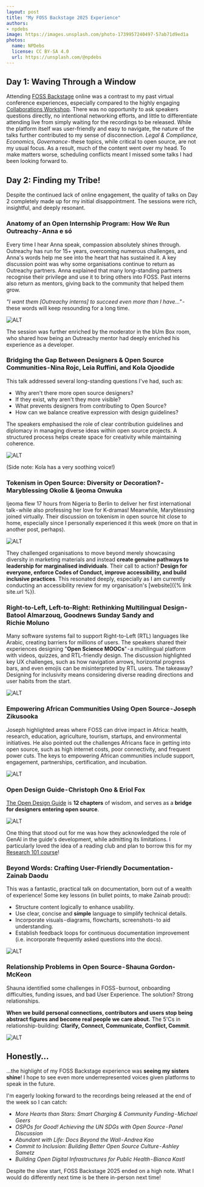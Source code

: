 ```yaml
---
layout: post
title: "My FOSS Backstage 2025 Experience"
authors:
- npdebs
image: https://images.unsplash.com/photo-1739957240497-57ab71d9ed1a
photos:
  name: NPDebs
  license: CC BY-SA 4.0
  url: https://unsplash.com/@npdebs
---
```


## Day 1: Waving Through a Window
Attending [FOSS Backstage](https://25.foss-backstage.de/) online was a contrast to my past virtual conference experiences, especially compared to the highly engaging [Collaborations Workshop](https://www.software.ac.uk/workshop/collaborations-workshop-2025-cw25). 
There was no opportunity to ask speakers questions directly, no intentional networking efforts, and little to differentiate attending live from simply waiting for the recordings to be released.
While the platform itself was user-friendly and easy to navigate, the nature of the talks further contributed to my sense of disconnection. 
_Legal & Compliance, Economics, Governance_ - these topics, while critical to open source, are not my usual focus. As a result, much of the content went over my head. 
To make matters worse, scheduling conflicts meant I missed some talks I had been looking forward to.

## Day 2: Finding my Tribe!
Despite the continued lack of online engagement, the quality of talks on Day 2 completely made up for my initial disappointment. 
The sessions were rich, insightful, and deeply resonant.

### Anatomy of an Open Internship Program: How We Run Outreachy - Anna e só
Every time I hear Anna speak, compassion absolutely shines through. Outreachy has run for 15+ years, overcoming numerous challenges, and Anna's words help me see into the heart that has sustained it.
A key discussion point was why some organisations continue to return as Outreachy partners. Anna explained that many long-standing partners recognise their privilege and use it to bring others into FOSS. Past interns also return as mentors, giving back to the community that helped them grow.

_"I want them [Outreachy interns] to succeed even more than I have…"_ - these words will keep resounding for a long time.

![ALT](https://cdn-images-1.medium.com/max/1280/1*LnfM4wFzXLcWYKY8XuAdIg.png)

The session was further enriched by the moderator in the bUm Box room, who shared how being an Outreachy mentor had deeply enriched his experience as a developer.

### Bridging the Gap Between Designers & Open Source Communities - Nina Rojc, Leia Ruffini, and Kola Ojoodide
This talk addressed several long-standing questions I've had, such as:
- Why aren't there more open source designers?
- If they exist, why aren't they more visible?
- What prevents designers from contributing to Open Source?
- How can we balance creative expression with design guidelines?

The speakers emphasised the role of clear contribution guidelines and diplomacy in managing diverse ideas within open source projects. A structured process helps create space for creativity while maintaining coherence.

![ALT](https://github.com/user-attachments/assets/24b13583-e778-428e-bdec-7d8e4ffb9245)

(Side note: Kola has a very soothing voice!)

### Tokenism in Open Source: Diversity or Decoration? - Maryblessing Okolie & Ijeoma Onwuka
Ijeoma flew 17 hours from Nigeria to Berlin to deliver her first international talk - while also professing her love for K-dramas! 
Meanwhile, Maryblessing joined virtually. Their discussion on tokenism in open source hit close to home, especially since I personally experienced it this week (more on that in another post, perhaps).

![ALT](https://github.com/user-attachments/assets/a5470ee2-9d9b-4d09-b3c4-f851c332dc2d)

They challenged organisations to move beyond merely showcasing diversity in marketing materials and instead **create genuine pathways to leadership for marginalised individuals**. 
Their call to action? **Design for everyone, enforce Codes of Conduct, improve accessibility, and build inclusive practices**. 
This resonated deeply, especially as I am currently conducting an accessibility review for my organisation's [website]({% link site.url %}).

### Right-to-Left, Left-to-Right: Rethinking Multilingual Design - Batool Almarzouq, Goodnews Sunday Sandy and Richie Moluno
Many software systems fail to support Right-to-Left (RTL) languages like Arabic, creating barriers for millions of users. 
The speakers shared their experiences designing "**Open Science MOOCs**" - a multilingual platform with videos, quizzes, and RTL-friendly design.
The discussion highlighted key UX challenges, such as how navigation arrows, horizontal progress bars, and even emojis can be misinterpreted by RTL users. 
The takeaway? Designing for inclusivity means considering diverse reading directions and user habits from the start.

![ALT](https://github.com/user-attachments/assets/7c74df97-7c25-477c-8544-a19fd7d0bc99)

### Empowering African Communities Using Open Source - Joseph Zikusooka
Joseph highlighted areas where FOSS can drive impact in Africa: health, research, education, agriculture, tourism, startups, and environmental initiatives. 
He also pointed out the challenges Africans face in getting into open source, such as high internet costs, poor connectivity, and frequent power cuts. 
The keys to empowering African communities include support, engagement, partnerships, certification, and incubation.

![ALT](https://github.com/user-attachments/assets/863ca449-44aa-4f22-af46-aad018b87e89)

### Open Design Guide - Christoph Ono & Eriol Fox
[The Open Design Guide](https://opendesign.guide) is **12 chapters** of wisdom, and serves as a **bridge for designers entering open source**.

![ALT](https://github.com/user-attachments/assets/92d99b56-9c6d-4de1-bbce-626db93e68fa)

One thing that stood out for me was how they acknowledged the role of GenAI in the guide's development, while admitting its limitations. 
I particularly loved the idea of a reading club and plan to borrow this for my [Research 101 course](https://npdebs.github.io/Pre-seeds-Program/)!

### Beyond Words: Crafting User-Friendly Documentation - Zainab Daodu
This was a fantastic, practical talk on documentation, born out of a wealth of experience! Some key lessons (in bullet points, to make Zainab proud):

- Structure content logically to enhance usability.
- Use clear, concise and **simple** language to simplify technical details.
- Incorporate visuals - diagrams, flowcharts, screenshots - to aid understanding.
- Establish feedback loops for continuous documentation improvement (i.e. incorporate frequently asked questions into the docs).

![ALT](https://github.com/user-attachments/assets/f60bc869-4167-4c7f-a880-60ff29f68263)

### Relationship Problems in Open Source - Shauna Gordon-McKeon
Shauna identified some challenges in FOSS - burnout, onboarding difficulties, funding issues, and bad User Experience. The solution? Strong relationships.

**When we build personal connections, contributors and users stop being abstract figures and become real people we care about.** 
The 5'Cs in relationship-building: **Clarify, Connect, Communicate, Conflict, Commit**.

![ALT](https://github.com/user-attachments/assets/a69e53c1-7d9c-4e49-9be1-edbb2c2a647d)

## Honestly…
…the highlight of my FOSS Backstage experience was **seeing my sisters shine**! I hope to see even more underrepresented voices given platforms to speak in the future.

I'm eagerly looking forward to the recordings being released at the end of the week so I can catch:
- _More Hearts than Stars: Smart Charging & Community Funding - Michael Geers_
- _OSPOs for Good! Achieving the UN SDGs with Open Source - Panel Discussion_
- _Abundant with Life: Docs Beyond the Wall - Andrea Kao_
- _Commit to Inclusion: Building Better Open Source Culture - Ashley Sametz_
- _Building Open Digital Infrastructures for Public Health - Bianca Kastl_

Despite the slow start, FOSS Backstage 2025 ended on a high note. What I would do differently next time is be there in-person next time!
